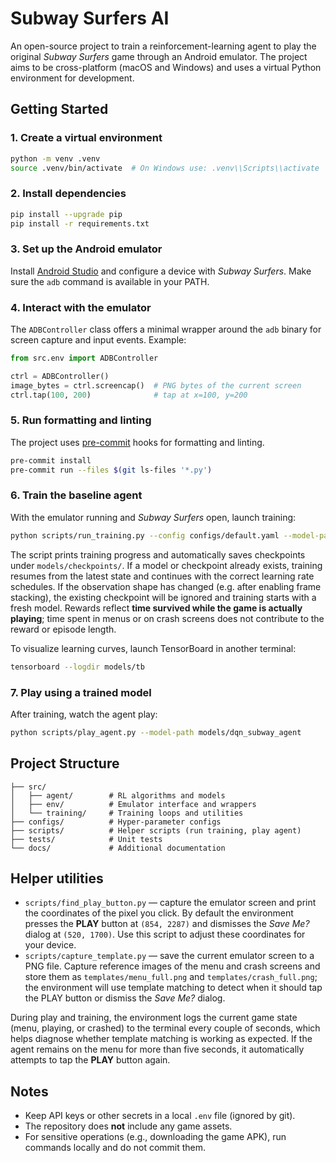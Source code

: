 # Subway Surfers AI

An open-source project to train a reinforcement-learning agent to play the original *Subway Surfers* game through an Android emulator. The project aims to be cross-platform (macOS and Windows) and uses a virtual Python environment for development.

## Getting Started

### 1. Create a virtual environment

```bash
python -m venv .venv
source .venv/bin/activate  # On Windows use: .venv\\Scripts\\activate
```

### 2. Install dependencies

```bash
pip install --upgrade pip
pip install -r requirements.txt
```

### 3. Set up the Android emulator

Install [Android Studio](https://developer.android.com/studio) and configure a device with *Subway Surfers*. Make sure the `adb` command is available in your PATH.

### 4. Interact with the emulator

The `ADBController` class offers a minimal wrapper around the `adb` binary for screen capture and input events. Example:

```python
from src.env import ADBController

ctrl = ADBController()
image_bytes = ctrl.screencap()  # PNG bytes of the current screen
ctrl.tap(100, 200)              # tap at x=100, y=200
```

### 5. Run formatting and linting

The project uses [pre-commit](https://pre-commit.com/) hooks for formatting and linting.

```bash
pre-commit install
pre-commit run --files $(git ls-files '*.py')
```

### 6. Train the baseline agent

With the emulator running and *Subway Surfers* open, launch training:

```bash
python scripts/run_training.py --config configs/default.yaml --model-path models/dqn_subway_agent
```

The script prints training progress and automatically saves checkpoints under
`models/checkpoints/`. If a model or checkpoint already exists, training
resumes from the latest state and continues with the correct learning rate
schedules. If the observation shape has changed (e.g. after enabling frame
stacking), the existing checkpoint will be ignored and training starts with a
fresh model. Rewards reflect **time survived while the game is actually
playing**; time spent in menus or on crash screens does not contribute to the
reward or episode length.

To visualize learning curves, launch TensorBoard in another terminal:

```bash
tensorboard --logdir models/tb
```

### 7. Play using a trained model

After training, watch the agent play:

```bash
python scripts/play_agent.py --model-path models/dqn_subway_agent
```

## Project Structure

```
├── src/
│   ├── agent/        # RL algorithms and models
│   ├── env/          # Emulator interface and wrappers
│   └── training/     # Training loops and utilities
├── configs/          # Hyper-parameter configs
├── scripts/          # Helper scripts (run training, play agent)
├── tests/            # Unit tests
└── docs/             # Additional documentation
```

## Helper utilities

- `scripts/find_play_button.py` — capture the emulator screen and print the
  coordinates of the pixel you click. By default the environment presses the
  **PLAY** button at `(854, 2287)` and dismisses the *Save Me?* dialog at
  `(520, 1700)`. Use this script to adjust these coordinates for your device.
- `scripts/capture_template.py` — save the current emulator screen to a PNG
  file. Capture reference images of the menu and crash screens and store them
  as `templates/menu_full.png` and `templates/crash_full.png`; the environment will use
  template matching to detect when it should tap the PLAY button or dismiss
  the *Save Me?* dialog.

During play and training, the environment logs the current game state (menu,
playing, or crashed) to the terminal every couple of seconds, which helps
diagnose whether template matching is working as expected.
If the agent remains on the menu for more than five seconds, it automatically
attempts to tap the **PLAY** button again.

## Notes

- Keep API keys or other secrets in a local `.env` file (ignored by git).
- The repository does **not** include any game assets.
- For sensitive operations (e.g., downloading the game APK), run commands locally and do not commit them.
